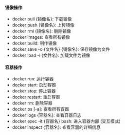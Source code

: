 #### 镜像操作
- docker pull {镜像名}: 下载镜像
- docker push {镜像名}: 上传镜像
- docker rmi {镜像名}: 删除镜像
- docker images: 查看所有镜像
- docker build: 制作镜像
- docker save -o {文件名} {镜像名}: 保存镜像为文件
- docker load -i {文件名}: 加载文件为镜像

#### 容器操作
- docker run: 运行容器
- docker start: 启动容器
- docker stop: 停止容器
- docker restart: 重启容器
- docker rm: 删除容器
- docker ps [-a]: 查看所有容器
- docker logs {容器名}: 查看容器日志
- docker exec -it {容器名} bash: 进入容器内部 (交互模式)
- docker inspect {容器名}: 查看容器的详细信息
